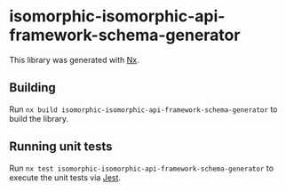 # isomorphic-isomorphic-api-framework-schema-generator

This library was generated with [Nx](https://nx.dev).

## Building

Run `nx build isomorphic-isomorphic-api-framework-schema-generator` to build the library.

## Running unit tests

Run `nx test isomorphic-isomorphic-api-framework-schema-generator` to execute the unit tests via [Jest](https://jestjs.io).
